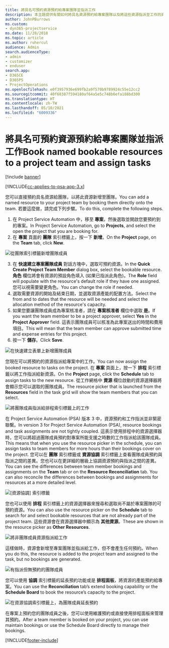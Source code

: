 ```yaml
---
title: 將具名可預約資源預約給專案團隊並指派工作
description: 本主題提供有關如何將具名資源預約給專案團隊以及將這些資源指派至工作的資訊。
author: JohnPBurrows
ms.custom:
- dyn365-projectservice
ms.date: 11/28/2018
ms.topic: article
ms.author: ruhercul
audience: Admin
search.audienceType:
- admin
- customizer
- enduser
search.app:
- D365CE
- D365PS
- ProjectOperations
ms.openlocfilehash: e0f3957936e699fb2a9f570b9789924c55e12cc2
ms.sourcegitcommit: 40f68387f594180af64a5e5c748b6efa188bd300
ms.translationtype: HT
ms.contentlocale: zh-TW
ms.lasthandoff: 05/10/2021
ms.locfileid: "6009336"
---
```

# <a name="book-named-bookable-resources-to-a-project-team-and-assign-tasks"></a><span data-ttu-id="f5850-103">將具名可預約資源預約給專案團隊並指派工作</span><span class="sxs-lookup"><span data-stu-id="f5850-103">Book named bookable resources to a project team and assign tasks</span></span> 

[!include [banner](../includes/psa-now-project-operations.md)]

[!INCLUDE[cc-applies-to-psa-app-3.x](../includes/cc-applies-to-psa-app-3x.md)]

<span data-ttu-id="f5850-104">您可以直接預約具名資源給團隊，以將此資源新增至團隊。</span><span class="sxs-lookup"><span data-stu-id="f5850-104">You can  add a named resource to your project team by booking them directly onto the team.</span></span> <span data-ttu-id="f5850-105">若要這麼做，請完成下列步驟。</span><span class="sxs-lookup"><span data-stu-id="f5850-105">To do this, complete the following steps.</span></span>

1. <span data-ttu-id="f5850-106">在 Project Service Automation 中，移至 **專案**，然後選取並開啟您要預約到的專案。</span><span class="sxs-lookup"><span data-stu-id="f5850-106">In  Project Service Automation, go to **Projects**, and select the open the project that you are booking for.</span></span>
2. <span data-ttu-id="f5850-107">在 **專案** 頁面的 **團隊** 索引標籤上，按一下 **新增**。</span><span class="sxs-lookup"><span data-stu-id="f5850-107">On the **Project** page, on the **Team** tab, click **New**.</span></span> 

![從團隊索引標籤新增團隊成員](media/RM-how-to-1.png)

3. <span data-ttu-id="f5850-109">在 **快速建立專案團隊成員** 對話方塊中，選取可預約資源。</span><span class="sxs-lookup"><span data-stu-id="f5850-109">In the **Quick Create Project Team Member** dialog box, select the bookable resource.</span></span> <span data-ttu-id="f5850-110">**角色** 欄位將會有資源的預設角色填入 (如果已指派此角色)。</span><span class="sxs-lookup"><span data-stu-id="f5850-110">The **Role** field will populate with the resource's default role if they have one assigned.</span></span> <span data-ttu-id="f5850-111">您可以視需要變更角色。</span><span class="sxs-lookup"><span data-stu-id="f5850-111">You can change the role if needed.</span></span> 
4. <span data-ttu-id="f5850-112">選取需要資源的開始及結束日期，並選取資源產能的配置方法。</span><span class="sxs-lookup"><span data-stu-id="f5850-112">Select the from and to dates that the resource will be needed and select the allocation method of the resource's capacity.</span></span> 
5. <span data-ttu-id="f5850-113">如果您要讓團隊成員成為專案核准者，請在 **專案核准者** 欄位中選取 **是**。</span><span class="sxs-lookup"><span data-stu-id="f5850-113">If you want the team member to be a project approver, select **Yes** in the **Project Approver** field.</span></span> <span data-ttu-id="f5850-114">這表示團隊成員可以核准為此專案送出的時間和費用項目。</span><span class="sxs-lookup"><span data-stu-id="f5850-114">This will mean that the team member can approve submitted time and expense entries for this project.</span></span> 
6. <span data-ttu-id="f5850-115">按一下 **儲存**。</span><span class="sxs-lookup"><span data-stu-id="f5850-115">Click **Save**.</span></span>

![在快速建立表單上新增團隊成員](media/RM-how-to-2.png)


<span data-ttu-id="f5850-117">您現在可以將預約的資源指派給專案中的工作。</span><span class="sxs-lookup"><span data-stu-id="f5850-117">You can now assign the booked resource to tasks on the project.</span></span> <span data-ttu-id="f5850-118">在 **專案** 頁面上，按一下 **排程** 索引標籤以將工作指派給新資源。</span><span class="sxs-lookup"><span data-stu-id="f5850-118">On the **Project** page, click the **Schedule** tab to assign tasks to the new resource.</span></span> <span data-ttu-id="f5850-119">從工作網格中 **資源** 欄位啟動的資源選擇器將會顯示您可以選取的團隊成員。</span><span class="sxs-lookup"><span data-stu-id="f5850-119">The resource picker that is launched from the **Resources** field in the task grid will show the team members that you can select.</span></span>

![將團隊成員指派給排程索引標籤上的工作](media/RM-how-to-3.png)

<span data-ttu-id="f5850-121">在 Project Service Automation (PSA) 版本 3 中，資源預約和工作指派並非緊密聯繫。</span><span class="sxs-lookup"><span data-stu-id="f5850-121">In version 3 for Project Service Automation (PSA), resource bookings and task assignments are not tightly coupled.</span></span> <span data-ttu-id="f5850-122">這表示使用排程中的資源選擇器時，您可以將超過團隊成員預約對專案所能支援之時數的工作指派給該團隊成員。</span><span class="sxs-lookup"><span data-stu-id="f5850-122">This means that when you use the resource picker in the schedule, you can assign tasks to team members for more hours than their bookings cover on the project.</span></span>
<span data-ttu-id="f5850-123">您可以在 **團隊** 索引標籤或 **資源協調** 索引標籤上查看團隊成員預約與指派之間的差異。您也可以在更詳細的層級上協調資源預約與指派之間的差異。</span><span class="sxs-lookup"><span data-stu-id="f5850-123">You can see the differences between team member bookings and assignments on the **Team** tab or on the **Resource Reconciliation** tab. You can also reconcile the differences between bookings and assignments for resources at a more detailed level.</span></span>

![[資源協調] 索引標籤](media/RM-how-to-4.png)

<span data-ttu-id="f5850-125">您也可以使用 **排程** 索引標籤上的資源選擇器來搜尋和選取尚不屬於專案團隊的可預約資源。</span><span class="sxs-lookup"><span data-stu-id="f5850-125">You can also use the resource picker on the **Schedule** tab to search for and select bookable resources that are not already part of the project team.</span></span> <span data-ttu-id="f5850-126">這些資源會在資源選擇器中顯示為 **其他資源**。</span><span class="sxs-lookup"><span data-stu-id="f5850-126">These are shown in the resource picker as **Other Resources**.</span></span>

![將非團隊成員資源指派給工作](media/RM-how-to-5.png)

<span data-ttu-id="f5850-128">這樣做時，資源會新增至專案團隊並指派給工作，但不會產生任何預約。</span><span class="sxs-lookup"><span data-stu-id="f5850-128">When you do this, the resource is added to the project team and assigned to the task, but no bookings are generated.</span></span>

![有指派但無預約的團隊成員](media/RM-how-to-6.png)

<span data-ttu-id="f5850-130">您可以使用 **協調** 索引標籤的延長預約功能或是 **排程面板**，將資源的產能預約給專案。</span><span class="sxs-lookup"><span data-stu-id="f5850-130">You can use the **Reconciliation** tab’s extend booking capability or the **Schedule Board** to book the resource’s capacity to the project.</span></span>

![在資源協調索引標籤上，為團隊成員延長預約](media/RM-how-to-7.png)

<span data-ttu-id="f5850-132">在專案上預約您的團隊成員之後，您可以使用維護預約或直接使用排程面板來管理其預約。</span><span class="sxs-lookup"><span data-stu-id="f5850-132">After a team member is booked on your project, you can use maintain bookings or use the Schedule Board directly to manage their bookings.</span></span>


[!INCLUDE[footer-include](../includes/footer-banner.md)]